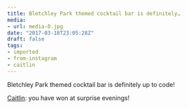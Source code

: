 ```yaml
---
title: Bletchley Park themed cocktail bar is definitely…
media:
- url: media-0.jpg
date: "2017-03-18T23:05:28Z"
draft: false
tags:
- imported
- from-instagram
- caitlin
---
```

Bletchley Park themed cocktail bar is definitely up to code\!



[Caitlin](/tags/caitlin): you have won at surprise evenings\!
